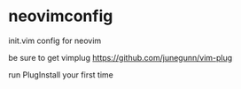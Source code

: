 # neovimconfig
init.vim config for neovim

be sure to get vimplug https://github.com/junegunn/vim-plug

run PlugInstall your first time
